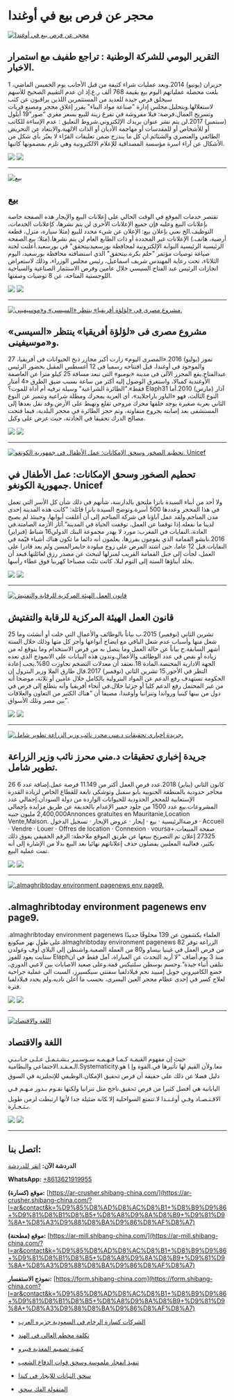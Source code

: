 # محجر عن فرص بيع في أوغندا

<a href="https://swt.shibang-china.com/?l=ar&img&k=%D9%85%D8%AD%D8%AC%D8%B1+%D8%B9%D9%86+%D9%81%D8%B1%D8%B5+%D8%A8%D9%8A%D8%B9+%D9%81%D9%8A+%D8%A3%D9%88%D8%BA%D9%86%D8%AF%D8%A7" target="_blank">![محجر عن فرص بيع في أوغندا](http://static.shibang-china.com/all-800x300/1433.jpg)</a>

## التقرير اليومي للشركة الوطنية : تراجع طفيف مع استمرار الاخبار.
1 حزيران (يونيو) 2014.وبعد عمليات شراء كثيفة من قبل الأجانب يوم الخميس الماضي، بلغت محصلة عملياتهم اليوم بيع بقيمة 768 ألف ر.ع.إذ ان عدم التقييم الصحيح للأسهم سيخلق فرص جيدة للعديد من المستثمرين اللذين يراقبون عن كثب لاستغلالها.وبتحليل.مجلس إدارة &quot;صناعة مواد البناء&quot; يقرر إغلاق محجر ومصنع قريات وتسريح العمال.فرصة: فيلا مفروشة في تفرغ زينة للبيع بسعر مغري “صور”19 أيلول (سبتمبر) 2017.لن يتم نشر عنوان بريدك الإلكتروني.شروط التعليق : عدم الإساءة للكاتب أو للأشخاص أو للمقدسات أو مهاجمة الأديان أو الذات الالهية.والابتعاد عن التحريض الطائفي والعنصري والشتائم.ان كل ما يندرج ضمن تعليقات القرّاء لا يعبّر بأي شكل من الأشكال عن آراء اسرة مؤسسة المصداقية للإعلام الالكترونية وهي تلزم بمضمونها كاتبها.


<a href="https://whatsapp.shibangsoft.com/WhatsApp.php" target="_blank" title="WhatsApp">![](http://static.shibang-china.com/icon/whatsapp.png)</a> <a href="https://swt.shibang-china.com/?l=ar&icon&k=%D9%85%D8%AD%D8%AC%D8%B1+%D8%B9%D9%86+%D9%81%D8%B1%D8%B5+%D8%A8%D9%8A%D8%B9+%D9%81%D9%8A+%D8%A3%D9%88%D8%BA%D9%86%D8%AF%D8%A7" target="_blank">![](http://static.shibang-china.com/icon/chat-ar.png)</a>

---

<a href="https://swt.shibang-china.com/?l=ar&img&k=%D9%85%D8%AD%D8%AC%D8%B1+%D8%B9%D9%86+%D9%81%D8%B1%D8%B5+%D8%A8%D9%8A%D8%B9+%D9%81%D9%8A+%D8%A3%D9%88%D8%BA%D9%86%D8%AF%D8%A7" target="_blank">![بيع](http://static.shibang-china.com/all-800x300/47.jpg)</a>

## بيع
تقتصر خدمات الموقع في الوقت الحالي على إعلانات البيع والإيجار هذه الصفحة خاصة بإعلانات البيع وعليه فإن جميع الإعلانات الأخرى لن يتم نشرها، كإعلانات الخدمات، التوظيف.الخ نعني بإعلان بيع: الإعلان عن شيء محدد للبيع (مثلا سيارة، منزل، قطعة أرضية، هاتف.) الإعلانات غير المحددة أو ذات الطابع العام لن يتم نشرها.(مثلا: بيع.الصفحة الرئيسية الرئيسية البوابة الإلكترونية لمحافظة بورسعيدبيتحقق&quot; في بورسعيد.أعلنت لجنة صياغة توصيات مؤتمر &quot;حلم بكرة.بيتحقق&quot; الذي استضافته محافظة بورسعيد، اليوم الثلاثاء، تحت رعاية المهندس ​شريف اسماعيل، رئيس مجلس الوزراء، وذلك لاستعراض انجازات الرئيس عبد الفتاح السيسي خلال عامين وفرص الاستثمار الصناعية والسياحية اللوجستية المتاحة، عن 8 توصيات وصفتها.


<a href="https://whatsapp.shibangsoft.com/WhatsApp.php" target="_blank" title="WhatsApp">![](http://static.shibang-china.com/icon/whatsapp.png)</a> <a href="https://swt.shibang-china.com/?l=ar&icon&k=%D9%85%D8%AD%D8%AC%D8%B1+%D8%B9%D9%86+%D9%81%D8%B1%D8%B5+%D8%A8%D9%8A%D8%B9+%D9%81%D9%8A+%D8%A3%D9%88%D8%BA%D9%86%D8%AF%D8%A7" target="_blank">![](http://static.shibang-china.com/icon/chat-ar.png)</a>

---

<a href="https://swt.shibang-china.com/?l=ar&img&k=%D9%85%D8%AD%D8%AC%D8%B1+%D8%B9%D9%86+%D9%81%D8%B1%D8%B5+%D8%A8%D9%8A%D8%B9+%D9%81%D9%8A+%D8%A3%D9%88%D8%BA%D9%86%D8%AF%D8%A7" target="_blank">![مشروع مصرى فى «لؤلؤة أفريقيا» ينتظر «السيسى» و«موسيفينى.](http://static.shibang-china.com/all-800x300/707.jpg)</a>

## مشروع مصرى فى «لؤلؤة أفريقيا» ينتظر «السيسى» و«موسيفينى.
27 تموز (يوليو) 2016.«المصرى اليوم» زارت أكبر مجازر ذبح الحيوانات فى أفريقيا، والموجود فى أوغندا، قبل افتتاحه رسميا فى 12 أغسطس المقبل بحضور الرئيس عبدالفتاح.يقع المجزر الآلى فى مدينة «بومبو» التى تبعد مسافة 25 كيلو مترا عن العاصمة الأوغندية كمبالا، واستغرق الوصول إليه أكثر من ساعة بسبب ضيق الطرق «4 أمتار فقط».&quot;الطائرة الشراعية&quot; وسيلة ترفيه أم أداة للموت؟ Elaph31 آذار (مارس) 2010.أما النوع الثالث، فهو «الباور باراجلايد»، أي العربة بمحرك ومظلة شراعية وتتميز عن النوع الثاني بعربة صغيرة يوجد خلفها محرك مروحي تقلع وتهبط على الأرض.وقد نقل بعدها إلى المستشفى بعد إصابته بجروح متفاوتة، وتم حجز الطائرة في محجر البلدية، فيما فتحت مصالح الدرك تحقيقا في الحادثة، حيث عرض على وكيل.


<a href="https://whatsapp.shibangsoft.com/WhatsApp.php" target="_blank" title="WhatsApp">![](http://static.shibang-china.com/icon/whatsapp.png)</a> <a href="https://swt.shibang-china.com/?l=ar&icon&k=%D9%85%D8%AD%D8%AC%D8%B1+%D8%B9%D9%86+%D9%81%D8%B1%D8%B5+%D8%A8%D9%8A%D8%B9+%D9%81%D9%8A+%D8%A3%D9%88%D8%BA%D9%86%D8%AF%D8%A7" target="_blank">![](http://static.shibang-china.com/icon/chat-ar.png)</a>

---

<a href="https://swt.shibang-china.com/?l=ar&img&k=%D9%85%D8%AD%D8%AC%D8%B1+%D8%B9%D9%86+%D9%81%D8%B1%D8%B5+%D8%A8%D9%8A%D8%B9+%D9%81%D9%8A+%D8%A3%D9%88%D8%BA%D9%86%D8%AF%D8%A7" target="_blank">![تحطيم الصخور وسحق الإمكانات: عمل الأطفال في جمهورية الكونغو. Unicef](http://static.shibang-china.com/all-800x300/358.jpg)</a>

## تحطيم الصخور وسحق الإمكانات: عمل الأطفال في جمهورية الكونغو. Unicef
ولا أحد من أبناء السيدة بانزا ملتحق بالدارسة، شأنهم في ذلك شأن كل الأسر التي تعمل في هذا المحجر وعددها 500 أسرة.وتوضح السيدة بانزا قائلة: ”كانت هذه المدينة إحدى مدن المناجم.ولقد عمل آباؤنا في شركة المناجم إلى أن أغلقت أبوابها، وحينئذ لم يصبح لدينا ما نفعله.إذا توقفنا عن العمل، توقفت الحياة في المدينة“.آثار الأزمة الصامتة.في العادة،.النفايات في المغرب: مورد لا يهدر مجموعة البنك الدولي16 شباط (فبراير) 2016.نابشو القمامة الذي يقومون بفرزها، يعلمون أنه دائما ما تكون هناك أشياء قيّمة في النفايات.قبل 12 عاما، حين اشتد المرض على زوج ميلودة حايمرالمسن ولم يعد قادرا على العمل، لجأت إلى جبل القمامة القريب لمنزلها لتبحث عن مصدر رزق لعائلتها.فبعد أن يخلد أبناؤها الستة إلى النوم ليلا، كانت تثبّت مصباحا كهربيا فوق غطاء رأسها.


<a href="https://whatsapp.shibangsoft.com/WhatsApp.php" target="_blank" title="WhatsApp">![](http://static.shibang-china.com/icon/whatsapp.png)</a> <a href="https://swt.shibang-china.com/?l=ar&icon&k=%D9%85%D8%AD%D8%AC%D8%B1+%D8%B9%D9%86+%D9%81%D8%B1%D8%B5+%D8%A8%D9%8A%D8%B9+%D9%81%D9%8A+%D8%A3%D9%88%D8%BA%D9%86%D8%AF%D8%A7" target="_blank">![](http://static.shibang-china.com/icon/chat-ar.png)</a>

---

<a href="https://swt.shibang-china.com/?l=ar&img&k=%D9%85%D8%AD%D8%AC%D8%B1+%D8%B9%D9%86+%D9%81%D8%B1%D8%B5+%D8%A8%D9%8A%D8%B9+%D9%81%D9%8A+%D8%A3%D9%88%D8%BA%D9%86%D8%AF%D8%A7" target="_blank">![قانون العمل الهيئة المركزية للرقابة والتفتيش](http://static.shibang-china.com/all-800x300/103.jpg)</a>

## قانون العمل الهيئة المركزية للرقابة والتفتيش
25 تشرين الثاني (نوفمبر) 2015.ب بياناً بالوظائف والأعمال التي خلت أو أنشئت وما شغل منها وأسباب عدم شغل الباقي مع ايضاح أنواعها وأجر كل منها وذلك خلال الستة أشهر السابقة.ج بياناً عن حالة العمل وما يتصل به من فرص الاستخدام وما يتوقع له من زيادة أو نقص في عدد الوظائف والأعمال.وتدون هذه البيانات على الانموذج الذي تعده الجهة الادارية المختصة.المادة 18.نعتقد أن معدلات التضخم تجاوزت 80%.يجب إعادة النظر في الأجور.15 تشرين الثاني (نوفمبر) 2017.قال طارق الملا وزير البترول إن الحكومة تستهدف رفع الدعم عن المواد البترولية بالكامل خلال عامين أو ثلاثة، موضحا أنه من غير المحتمل رفع الدعم كليا أو جزئيا خلال.في أنحاء أفريقيا وأنه يتطلع إلى فرص في دول من بينها كينيا ورواندا وتنزانيا وأوغندا، مضيفا أن “هناك الكثير من التعاون والعلاقات بين مصر وتلك الأسواق”.


<a href="https://whatsapp.shibangsoft.com/WhatsApp.php" target="_blank" title="WhatsApp">![](http://static.shibang-china.com/icon/whatsapp.png)</a> <a href="https://swt.shibang-china.com/?l=ar&icon&k=%D9%85%D8%AD%D8%AC%D8%B1+%D8%B9%D9%86+%D9%81%D8%B1%D8%B5+%D8%A8%D9%8A%D8%B9+%D9%81%D9%8A+%D8%A3%D9%88%D8%BA%D9%86%D8%AF%D8%A7" target="_blank">![](http://static.shibang-china.com/icon/chat-ar.png)</a>

---

<a href="https://swt.shibang-china.com/?l=ar&img&k=%D9%85%D8%AD%D8%AC%D8%B1+%D8%B9%D9%86+%D9%81%D8%B1%D8%B5+%D8%A8%D9%8A%D8%B9+%D9%81%D9%8A+%D8%A3%D9%88%D8%BA%D9%86%D8%AF%D8%A7" target="_blank">![جريدة إخباري تحقيقات د.مني محرز نائب وزير الزراعة تطوير شامل.](http://static.shibang-china.com/all-800x300/1212.jpg)</a>

## جريدة إخباري تحقيقات د.مني محرز نائب وزير الزراعة تطوير شامل.
26 كانون الثاني (يناير) 2018.عدد فرص العمل أكتر من 11.149 فرصة عمل.إضافة عدد 6 محاجر حدودية بالمنطقة الجنوبية بأبو سمبل وتوشكى تابعة للقطاع الخاص لزيادة القدرة الإستعابية للمحجر الحدودية للحيوانات الواردة من دولة السودان.إجمالي عدد المشروعات.بيع عدد 1500 من جلود حمير الإعدام بالحديقة عن طريق مزايدة بإجمالى 2,400,000 مليون جنيهAnnonces gratuites en Mauritanie,Location Vente,Maison. فرصةالرئيسية &middot; بيع &middot; إيجار &middot; عروض الإيجار &middot; تسجيل الدخول &middot; Accueil &middot; Vendre &middot; Louer &middot; Offres de location &middot; Connexion &middot; voursa+.صفحة المبيعات 27325 إعلان تم التصريح ببيعها عن طريق الموقع ملاحظة: الرقم الحقيقي يفوق ذلك بكثير، فغالبية المعلنين يفضلون حذف إعلاناتهم نهائيا بعد البيع بدلا من الإشارة إلى أنه تمت عملية البيع.


<a href="https://whatsapp.shibangsoft.com/WhatsApp.php" target="_blank" title="WhatsApp">![](http://static.shibang-china.com/icon/whatsapp.png)</a> <a href="https://swt.shibang-china.com/?l=ar&icon&k=%D9%85%D8%AD%D8%AC%D8%B1+%D8%B9%D9%86+%D9%81%D8%B1%D8%B5+%D8%A8%D9%8A%D8%B9+%D9%81%D9%8A+%D8%A3%D9%88%D8%BA%D9%86%D8%AF%D8%A7" target="_blank">![](http://static.shibang-china.com/icon/chat-ar.png)</a>

---

<a href="https://swt.shibang-china.com/?l=ar&img&k=%D9%85%D8%AD%D8%AC%D8%B1+%D8%B9%D9%86+%D9%81%D8%B1%D8%B5+%D8%A8%D9%8A%D8%B9+%D9%81%D9%8A+%D8%A3%D9%88%D8%BA%D9%86%D8%AF%D8%A7" target="_blank">![.almaghribtoday environment pagenews env page9.](http://static.shibang-china.com/all-800x300/149.jpg)</a>

## .almaghribtoday environment pagenews env page9.
.almaghribtoday environment pagenews العلماء يكشفون عن 139 مخلوقًا جديدًا على طول نهر ميكونغ.almaghribtoday environment pagenews الزراعة توفر 82 من فرص العمل في غينيا بيساو و80 من العملة الصعبة.واشنطن إلى البلاي أوف وغولدن ستايت يعود للفوز Elaphمنذ 3 يوم.أضاف &quot;لا أريد التحدث عن المباراة، آمل فقط في ان نتلقى أنباء جيدة&quot;.وحسم بوسطن سلتيكس قمة.وعلى صعيد الاصابات بين لاعبي الدوري، خضع الكاميروني جويل إمبييد نجم فيلادلفيا سفنتي سيكسيرز، السبت الى عملية جراحية لعلاج كسر في إحدى عظام محجر العين اليسرى، بحسب ما أعلن ناديه.ولم يحدد فيلادلفيا فترة.


<a href="https://whatsapp.shibangsoft.com/WhatsApp.php" target="_blank" title="WhatsApp">![](http://static.shibang-china.com/icon/whatsapp.png)</a> <a href="https://swt.shibang-china.com/?l=ar&icon&k=%D9%85%D8%AD%D8%AC%D8%B1+%D8%B9%D9%86+%D9%81%D8%B1%D8%B5+%D8%A8%D9%8A%D8%B9+%D9%81%D9%8A+%D8%A3%D9%88%D8%BA%D9%86%D8%AF%D8%A7" target="_blank">![](http://static.shibang-china.com/icon/chat-ar.png)</a>

---

<a href="https://swt.shibang-china.com/?l=ar&img&k=%D9%85%D8%AD%D8%AC%D8%B1+%D8%B9%D9%86+%D9%81%D8%B1%D8%B5+%D8%A8%D9%8A%D8%B9+%D9%81%D9%8A+%D8%A3%D9%88%D8%BA%D9%86%D8%AF%D8%A7" target="_blank">![اﻟﻠﻐﺔ واﻻﻗﺘﺼﺎد](http://static.shibang-china.com/all-800x300/474.jpg)</a>

## اﻟﻠﻐﺔ واﻻﻗﺘﺼﺎد
ﺣﻴﺚ إن ﻣﻔﻬﻮم اﻟﻘﻴﻤـﺔ ﻛـﻤـﺎ ﻓـﻬـﻤـﻪ ﺳـﻮﺳـﻴـﺮ ﻳـﺸـﺘـﻤـﻞ ﻋـﻠـﻰ ﺟـﺎﻧـﺒـﻲ اﻟـﻌـﻘـﺪ.اﻻﺟﺘﻤﺎﻋﻲ واﻟﻨﻈﺎﻣﻴﺔ.Systematicity.ﻣﻌﺎ.وﻷن اﻟﻘﻴﻢ ﻟﻬﺎ ﺗﺄﺛﻴﺮﻫﺎ ﻓﻲ.اﻟﻘﻮة وإ ﺎ ﻫﻮ دﻟﻴﻞ ﻓﻀﻼ ﻋﻦ ذﻟﻚ ﻋﻠﻰ ﺣﻘﻴﻘﺔ أن ﻓﺮص ﲢﻘﻴﻖ اﻹﻣﻜﺎن.اﻟﻮﻇﻴﻔﻲ ﻟﻺﳒﻠﻴﺰﻳﺔ ﻓﻲ اﻟﺴﻮق اﻟﻴﺎﺑﺎﻧﻴﺔ ﻫﻲ أﻓﻀﻞ ﻛﺜﻴﺮا ﻣﻦ ﻓﺮص ﲢﻘﻴﻖ.ﻧﺎﺟﺢ ﻣﺜﻞ ﺗﻨﺰاﻧﻴﺎ وﻟﻜﻨﻬﺎ ﺗﻘـﻮم ﺑـﺪور ﻣـﻬـﻢ ﻓـﻲ اﻻﻗـﺘـﺼـﺎد وﻓـﻲ أوﻏـﻨـﺪا ﻻ.ﺗﺘﻤﺘﻊ اﻟﺴﻮاﺣﻠﻴﺔ إﻻ ﻜﺎﻧﺔ ﺿﺌﻴﻠﺔ ﺟﺪا ﻷﻧﻬﺎ ارﺗﺒﻄﺖ ﻟﺰﻣﻦ ﻃﻮﻳﻞ ﺑـﺘـﺠـﺎرة.

<a href="https://whatsapp.shibangsoft.com/WhatsApp.php" target="_blank" title="WhatsApp">![](http://static.shibang-china.com/icon/whatsapp.png)</a> <a href="https://swt.shibang-china.com/?l=ar&icon&k=%D9%85%D8%AD%D8%AC%D8%B1+%D8%B9%D9%86+%D9%81%D8%B1%D8%B5+%D8%A8%D9%8A%D8%B9+%D9%81%D9%8A+%D8%A3%D9%88%D8%BA%D9%86%D8%AF%D8%A7" target="_blank">![](http://static.shibang-china.com/icon/chat-ar.png)</a>

---
## اتصل بنا:

**الدردشة الآن:** [انقر للدردشة](https://swt.shibang-china.com?l=ar&contact&k=%D9%85%D8%AD%D8%AC%D8%B1+%D8%B9%D9%86+%D9%81%D8%B1%D8%B5+%D8%A8%D9%8A%D8%B9+%D9%81%D9%8A+%D8%A3%D9%88%D8%BA%D9%86%D8%AF%D8%A7)

**WhatsApp:**  [+8613621919955](https://whatsapp.shibangsoft.com/WhatsApp.php)

**موقع (كسارة):** [https://ar-crusher.shibang-china.com/](https://ar-crusher.shibang-china.com/?l=ar&contact&k=%D9%85%D8%AD%D8%AC%D8%B1+%D8%B9%D9%86+%D9%81%D8%B1%D8%B5+%D8%A8%D9%8A%D8%B9+%D9%81%D9%8A+%D8%A3%D9%88%D8%BA%D9%86%D8%AF%D8%A7)

**موقع (مطحنة):** [https://ar-mill.shibang-china.com/](https://ar-mill.shibang-china.com/?l=ar&contact&k=%D9%85%D8%AD%D8%AC%D8%B1+%D8%B9%D9%86+%D9%81%D8%B1%D8%B5+%D8%A8%D9%8A%D8%B9+%D9%81%D9%8A+%D8%A3%D9%88%D8%BA%D9%86%D8%AF%D8%A7)

**نموذج الاستفسار:** [https://form.shibang-china.com](https://form.shibang-china.com?l=ar&contact&k=%D9%85%D8%AD%D8%AC%D8%B1+%D8%B9%D9%86+%D9%81%D8%B1%D8%B5+%D8%A8%D9%8A%D8%B9+%D9%81%D9%8A+%D8%A3%D9%88%D8%BA%D9%86%D8%AF%D8%A7)

* [الشركات كسارة الرخام في السعودية جزيره العرب](../29/%D8%A7%D9%84%D8%B4%D8%B1%D9%83%D8%A7%D8%AA%20%D9%83%D8%B3%D8%A7%D8%B1%D8%A9%20%D8%A7%D9%84%D8%B1%D8%AE%D8%A7%D9%85%20%D9%81%D9%8A%20%D8%A7%D9%84%D8%B3%D8%B9%D9%88%D8%AF%D9%8A%D8%A9%20%D8%AC%D8%B2%D9%8A%D8%B1%D9%87%20%D8%A7%D9%84%D8%B9%D8%B1%D8%A8.md)

* [تكلفة محطم العالي في الهند](../30/%D8%AA%D9%83%D9%84%D9%81%D8%A9%20%D9%85%D8%AD%D8%B7%D9%85%20%D8%A7%D9%84%D8%B9%D8%A7%D9%84%D9%8A%20%D9%81%D9%8A%20%D8%A7%D9%84%D9%87%D9%86%D8%AF.md)

* [كيفية تصميم المغذية فيبرو](../28/%D9%83%D9%8A%D9%81%D9%8A%D8%A9%20%D8%AA%D8%B5%D9%85%D9%8A%D9%85%20%D8%A7%D9%84%D9%85%D8%BA%D8%B0%D9%8A%D8%A9%20%D9%81%D9%8A%D8%A8%D8%B1%D9%88.md)

* [تنفيذ انفجار ملموسة وسحق قوات الدفاع الشعب](../27/%D8%AA%D9%86%D9%81%D9%8A%D8%B0%20%D8%A7%D9%86%D9%81%D8%AC%D8%A7%D8%B1%20%D9%85%D9%84%D9%85%D9%88%D8%B3%D8%A9%20%D9%88%D8%B3%D8%AD%D9%82%20%D9%82%D9%88%D8%A7%D8%AA%20%D8%A7%D9%84%D8%AF%D9%81%D8%A7%D8%B9%20%D8%A7%D9%84%D8%B4%D8%B9%D8%A8.md)

* [سحق النباتات للايجار في كندا](../29/%D8%B3%D8%AD%D9%82%20%D8%A7%D9%84%D9%86%D8%A8%D8%A7%D8%AA%D8%A7%D8%AA%20%D9%84%D9%84%D8%A7%D9%8A%D8%AC%D8%A7%D8%B1%20%D9%81%D9%8A%20%D9%83%D9%86%D8%AF%D8%A7.md)

* [المنقولة الفك سحق](../29/%D8%A7%D9%84%D9%85%D9%86%D9%82%D9%88%D9%84%D8%A9%20%D8%A7%D9%84%D9%81%D9%83%20%D8%B3%D8%AD%D9%82.md)